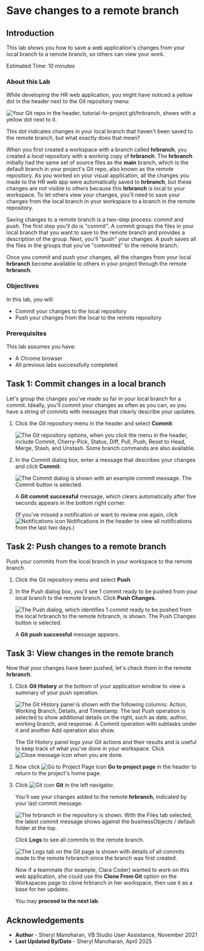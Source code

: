 # Save changes to a remote branch

## Introduction

This lab shows you how to save a web application's changes from your local branch to a remote branch, so others can view your work.

Estimated Time: 10 minutes

### About this Lab

While developing the HR web application, you might have noticed a yellow dot in the header next to the Git repository menu:

![Your Git repo in the header, tutorial-hr-project.git/hrbranch, shows with a yellow dot next to it.](images/git-changes-badge.png "")

This dot indicates changes in your local branch that haven't been saved to the remote branch, but what exactly does that mean?

When you first created a workspace with a branch called **hrbranch**, you created a _local_ repository with a working copy of **hrbranch**. The **hrbranch** initially had the same set of source files as the **main** branch, which is the default branch in your project's Git repo, also known as the _remote_ repository. As you worked on your visual application, all the changes you made to the HR web app were automatically saved to **hrbranch**, but these changes are not visible to others because this **hrbranch** is local to your workspace. To let others view your changes, you'll need to save your changes from the local branch in your workspace to a branch in the remote repository.

Saving changes to a remote branch is a two-step process: _commit_ and _push_. The first step you'll do is "commit". A commit groups the files in your local branch that you want to save to the remote branch and provides a description of the group. Next, you'll "push" your changes. A push saves all the files in the groups that you've "committed" to the remote branch.

Once you commit and push your changes, all the changes from your local **hrbranch** become available to others in your project through the remote **hrbranch**.

### Objectives

In this lab, you will:

* Commit your changes to the local repository
* Push your changes from the local to the remote repository

### Prerequisites

This lab assumes you have:

* A Chrome browser
* All previous labs successfully completed

## Task 1: Commit changes in a local branch

Let's group the changes you've made so far in your local branch for a commit. Ideally, you'll commit your changes as often as you can, so you have a string of commits with messages that clearly describe your updates.

1. Click the Git repository menu in the header and select **Commit**.

    ![The Git repository options, when you click the menu in the header, include Commit, Cherry-Pick, Status, Diff, Pull, Push, Reset to Head, Merge, Stash, and Unstash. Some branch commands are also available.](images/commit-menu.png "")

2. In the Commit dialog box, enter a message that describes your changes and click **Commit**.

    ![The Commit dialog is shown with an example commit message. The Commit button is selected.](images/commit.png "")

    A **Git commit successful** message, which clears automatically after five seconds appears in the bottom right corner. 

    (If you've missed a notification or want to review one again, click ![Notifications icon](images/icon-notifications.png) Notifications in the header to view all notifications from the last two days.)

## Task 2: Push changes to a remote branch

Push your commits from the local branch in your workspace to the remote branch.

1. Click the Git repository menu and select **Push**.
2. In the Push dialog box, you'll see 1 commit ready to be pushed from your local branch to the remote branch. Click **Push Changes**.

    ![The Push dialog, which identifies 1 commit ready to be pushed from the local hrbranch to the remote hrbranch, is shown. The Push Changes button is selected.](images/push-changes.png "")

    A **Git push successful** message appears.

## Task 3: View changes in the remote branch

Now that your changes have been pushed, let's check them in the remote **hrbranch**.

1. Click **Git History** at the bottom of your application window to view a summary of your push operation.

   ![The Git History panel is shown with the following columns: Action, Working Branch, Details, and Timestamp. The last Push operation is selected to show additional details on the right, such as date, author, working branch, and response. A Commit operation with subtasks under it and another Add operation also show.](images/git-history.png "")

   The Git History panel logs your Git actions and their results and is useful to keep track of what you've done in your workspace. Click ![Close message icon](images/x-icon.png) when you are done.

2. Now click ![Go to Project Page icon](images/go-to-project-home-icon.png) **Go to project page** in the header to return to the project's home page.

3. Click ![Git icon](images/git-icon.png) **Git** in the left navigator.

    You'll see your changes added to the remote **hrbranch**, indicated by your last commit message.

    ![The hrbranch in the repository is shown. With the Files tab selected, the latest commit message shows against the businessObjects / default folder at the top.](images/git-view-hrbranch.png "")

    Click **Logs** to see all commits to the remote branch.

    ![The Logs tab on the Git page is shown with details of all commits made to the remote hrbranch since the branch was first created.](images/git-view-hrbranch-logs.png "")

    Now if a teammate (for example, Clara Coder) wanted to work on this web application, she could use the **Clone From Git** option on the Workspaces page to clone hrbranch in her workspace, then use it as a base for her updates.

    You may **proceed to the next lab**.

## Acknowledgements

* **Author** - Sheryl Manoharan, VB Studio User Assistance, November 2021
* **Last Updated By/Date** - Sheryl Manoharan, April 2025

